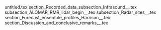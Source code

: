 untitled.tex
section_Recorded_data_subsection_Infrasound__.tex
subsection_ALOMAR_RMR_lidar_begin__.tex
subsection_Radar_sites__.tex
section_Forecast_ensemble_profiles_Harrison__.tex
section_Discussion_and_conclusive_remarks__.tex
